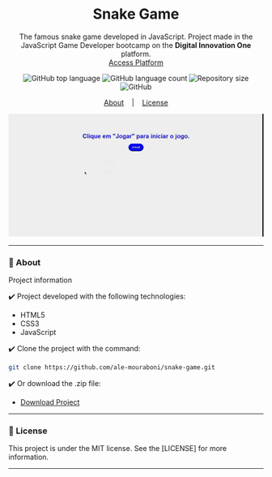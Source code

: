 <h1 align="center">Snake Game</h1>
<p align="center">The famous snake game developed in JavaScript. Project made in the JavaScript Game Developer bootcamp on the <strong>Digital Innovation One</strong> platform.
</br>
<a href="https://www.digitalinnovation.one">Access Platform</a>
</p>

<p align="center">
  <img alt="GitHub top language" src="https://img.shields.io/github/languages/top/ale-mouraboni/snake-game">

  <img alt="GitHub language count" src="https://img.shields.io/github/languages/count/ale-mouraboni/snake-game">

  <img alt="Repository size" src="https://img.shields.io/github/repo-size/ale-mouraboni/snake-game">

  <img alt="GitHub" src="https://img.shields.io/github/license/ale-mouraboni/snake-game">
</p>

<p align="center">
  <a href="#rocket-about">About</a>
  &nbsp;&nbsp;&nbsp;|&nbsp;&nbsp;&nbsp;
  <a href="#memo-license">License</a>
</p>

![Demo](github/demo.gif)

---

### :rocket: About
Project information

:heavy_check_mark: Project developed with the following technologies:
* HTML5
* CSS3
* JavaScript

:heavy_check_mark: Clone the project with the command:

```sh
git clone https://github.com/ale-mouraboni/snake-game.git
```  
  
:heavy_check_mark: Or download the .zip file:  
  
* [Download Project](https://github.com/ale-mouraboni/snake-game/archive/refs/heads/main.zip)

---

### :memo: License
This project is under the MIT license. See the [LICENSE] for more information.

---

